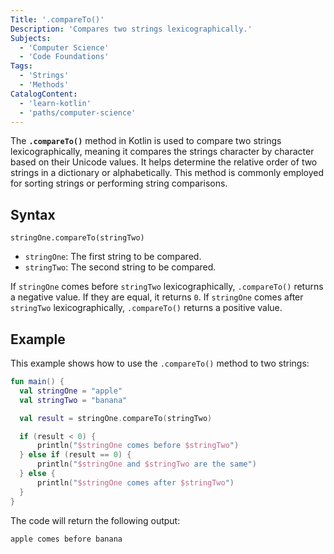 ```yaml
---
Title: '.compareTo()'
Description: 'Compares two strings lexicographically.'
Subjects:
  - 'Computer Science'
  - 'Code Foundations'
Tags:
  - 'Strings'
  - 'Methods'
CatalogContent:
  - 'learn-kotlin'
  - 'paths/computer-science'
---
```


The **`.compareTo()`** method in Kotlin is used to compare two strings lexicographically, meaning it compares the strings character by character based on their Unicode values. It helps determine the relative order of two strings in a dictionary or alphabetically. This method is commonly employed for sorting strings or performing string comparisons.

## Syntax

```pseudo
stringOne.compareTo(stringTwo)
```

- `stringOne`: The first string to be compared.
- `stringTwo`: The second string to be compared.

If `stringOne` comes before `stringTwo` lexicographically, `.compareTo()` returns a negative value. If they are equal, it returns `0`. If `stringOne` comes after `stringTwo` lexicographically, `.compareTo()` returns a positive value.

## Example

This example shows how to use the `.compareTo()` method to two strings:

```kotlin
fun main() {
  val stringOne = "apple"
  val stringTwo = "banana"

  val result = stringOne.compareTo(stringTwo)

  if (result < 0) {
      println("$stringOne comes before $stringTwo")
  } else if (result == 0) {
      println("$stringOne and $stringTwo are the same")
  } else {
      println("$stringOne comes after $stringTwo")
  }
}
```

The code will return the following output:

```shell
apple comes before banana
```
